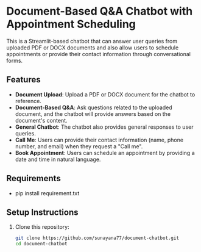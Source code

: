 # Document-Based Q&A Chatbot with Appointment Scheduling

This is a Streamlit-based chatbot that can answer user queries from uploaded PDF or DOCX documents and also allow users to schedule appointments or provide their contact information through conversational forms.

## Features
- **Document Upload**: Upload a PDF or DOCX document for the chatbot to reference.
- **Document-Based Q&A**: Ask questions related to the uploaded document, and the chatbot will provide answers based on the document's content.
- **General Chatbot**: The chatbot also provides general responses to user queries.
- **Call Me**: Users can provide their contact information (name, phone number, and email) when they request a "Call me".
- **Book Appointment**: Users can schedule an appointment by providing a date and time in natural language.

## Requirements
- pip install requirement.txt

## Setup Instructions

1. Clone this repository:
   ```bash
   git clone https://github.com/sunayana77/document-chatbot.git
   cd document-chatbot
